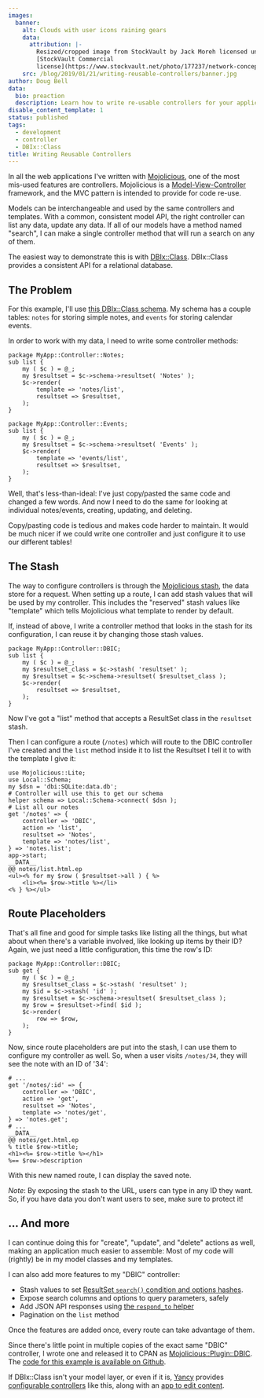 ```yaml
---
images:
  banner:
    alt: Clouds with user icons raining gears
    data:
      attribution: |-
        Resized/cropped image from StockVault by Jack Moreh licensed under
        [StockVault Commercial
        license](https://www.stockvault.net/photo/177237/network-concept-with-cloud-technology)
    src: /blog/2019/01/21/writing-reusable-controllers/banner.jpg
author: Doug Bell
data:
  bio: preaction
  description: Learn how to write re-usable controllers for your application
disable_content_template: 1
status: published
tags:
  - development
  - controller
  - DBIx::Class
title: Writing Reusable Controllers
---
```


In all the web applications I've written with
[Mojolicious](http://mojolicious.org), one of the most mis-used features
are controllers. Mojolicious is
a [Model-View-Controller](https://mojolicious.org/perldoc/Mojolicious/Guides/Growing#Model-View-Controller)
framework, and the MVC pattern is intended to provide for code re-use.

Models can be interchangeable and used by the same controllers and
templates. With a common, consistent model API, the right controller can
list any data, update any data. If all of our models have a method named
"search", I can make a single controller method that will run a search
on any of them.

The easiest way to demonstrate this is with
[DBIx::Class](http://metacpan.org/pod/DBIx::Class). DBIx::Class provides
a consistent API for a relational database. 

## The Problem

For this example, I'll use [this DBIx::Class
schema](https://github.com/preaction/Mojolicious-Plugin-DBIC/tree/master/t/lib/Local).
My schema has a couple tables: `notes` for storing simple notes, and
`events` for storing calendar events.

In order to work with my data, I need to write some controller methods:

    package MyApp::Controller::Notes;
    sub list {
        my ( $c ) = @_;
        my $resultset = $c->schema->resultset( 'Notes' );
        $c->render(
            template => 'notes/list',
            resultset => $resultset,
        );
    }

    package MyApp::Controller::Events;
    sub list {
        my ( $c ) = @_;
        my $resultset = $c->schema->resultset( 'Events' );
        $c->render(
            template => 'events/list',
            resultset => $resultset,
        );
    }

Well, that's less-than-ideal: I've just copy/pasted the same code and
changed a few words. And now I need to do the same for looking at
individual notes/events, creating, updating, and deleting.

Copy/pasting code is tedious and makes code harder to maintain. It would
be much nicer if we could write one controller and just configure it to
use our different tables!

## The Stash

The way to configure controllers is through the [Mojolicious
stash](https://mojolicious.org/perldoc/Mojolicious/Guides/Tutorial#Stash-and-templates),
the data store for a request. When setting up a route, I can add stash
values that will be used by my controller. This includes the "reserved"
stash values like "template" which tells Mojolicious what template to
render by default.

If, instead of above, I write a controller method that looks in the
stash for its configuration, I can reuse it by changing those stash
values.

    package MyApp::Controller::DBIC;
    sub list {
        my ( $c ) = @_;
        my $resultset_class = $c->stash( 'resultset' );
        my $resultset = $c->schema->resultset( $resultset_class );
        $c->render(
            resultset => $resultset,
        );
    }

Now I've got a "list" method that accepts a ResultSet class in the
`resultset` stash. 

Then I can configure a route (`/notes`) which will route to the DBIC
controller I've created and the `list` method inside it to list the
Resultset I tell it to with the template I give it:

    use Mojolicious::Lite;
    use Local::Schema;
    my $dsn = 'dbi:SQLite:data.db';
    # Controller will use this to get our schema
    helper schema => Local::Schema->connect( $dsn );
    # List all our notes
    get '/notes' => {
        controller => 'DBIC',
        action => 'list',
        resultset => 'Notes',
        template => 'notes/list',
    } => 'notes.list';
    app->start;
    __DATA__
    @@ notes/list.html.ep
    <ul><% for my $row ( $resultset->all ) { %>
        <li><%= $row->title %></li>
    <% } %></ul>

## Route Placeholders

That's all fine and good for simple tasks like listing all the things,
but what about when there's a variable involved, like looking up items
by their ID? Again, we just need a little configuration, this time the
row's ID:

    package MyApp::Controller::DBIC;
    sub get {
        my ( $c ) = @_;
        my $resultset_class = $c->stash( 'resultset' );
        my $id = $c->stash( 'id' );
        my $resultset = $c->schema->resultset( $resultset_class );
        my $row = $resultset->find( $id );
        $c->render(
            row => $row,
        );
    }

Now, since route placeholders are put into the stash, I can use them to
configure my controller as well. So, when a user visits `/notes/34`,
they will see the note with an ID of '34':

    # ...
    get '/notes/:id' => {
        controller => 'DBIC',
        action => 'get',
        resultset => 'Notes',
        template => 'notes/get',
    } => 'notes.get';
    # ...
    __DATA__
    @@ notes/get.html.ep
    % title $row->title;
    <h1><%= $row->title %></h1>
    %== $row->description

With this new named route, I can display the saved note.

*Note*: By exposing the stash to the URL, users can type in any ID they
want. So, if you have data you don't want users to see, make sure to
protect it!

## ... And more

I can continue doing this for "create", "update", and "delete" actions
as well, making an application much easier to assemble: Most of my code
will (rightly) be in my model classes and my templates.

I can also add more features to my "DBIC" controller:

* Stash values to set [ResultSet `search()` condition and options
  hashes](https://metacpan.org/pod/DBIx::Class::ResultSet#search).
* Expose search columns and options to query parameters, safely
* Add JSON API responses using [the `respond_to`
  helper](https://mojolicious.org/perldoc/Mojolicious/Plugin/DefaultHelpers#respond_to)
* Pagination on the `list` method

Once the features are added once, every route can take advantage of
them.

Since there's little point in multiple copies of the exact same "DBIC"
controller, I wrote one and released it to CPAN as
[Mojolicious::Plugin::DBIC](http://metacpan.org/pod/Mojolicious::Plugin::DBIC).
The [code for this example is available on
Github](https://github.com/preaction/Mojolicious-Plugin-DBIC/tree/master/eg).

If DBIx::Class isn't your model layer, or even if it is,
[Yancy](http://preaction.me/yancy) provides [configurable
controllers](http://preaction.me/yancy/perldoc/Yancy/Controller/Yancy)
like this, along with an [app to edit
content](http://preaction.me/yancy/perldoc/#DESCRIPTION).

